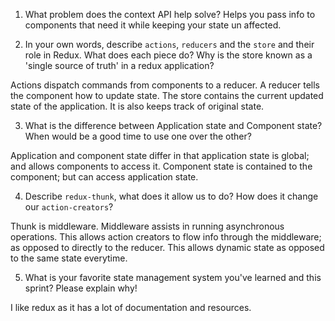 1. What problem does the context API help solve?
Helps you pass info to components that need it while keeping your state un affected.

2. In your own words, describe `actions`, `reducers` and the `store` and their role in Redux. What does each piece do? Why is the store known as a 'single source of truth' in a redux application?

Actions dispatch commands from components to a reducer. A reducer tells the component how to update state. The store contains the current updated state of the application. It is also keeps track of original state.

3. What is the difference between Application state and Component state? When would be a good time to use one over the other?

Application and component state differ in that application state is global; and allows components to access it. Component state is contained to the component; but can access application state.

4. Describe `redux-thunk`, what does it allow us to do? How does it change our `action-creators`?

Thunk is middleware. Middleware assists in running asynchronous operations. This allows action creators to flow info through the middleware; as opposed to directly to the reducer. This allows dynamic state as opposed to the same state everytime.

5. What is your favorite state management system you've learned and this sprint? Please explain why!

I like redux as it has a lot of documentation and resources.
